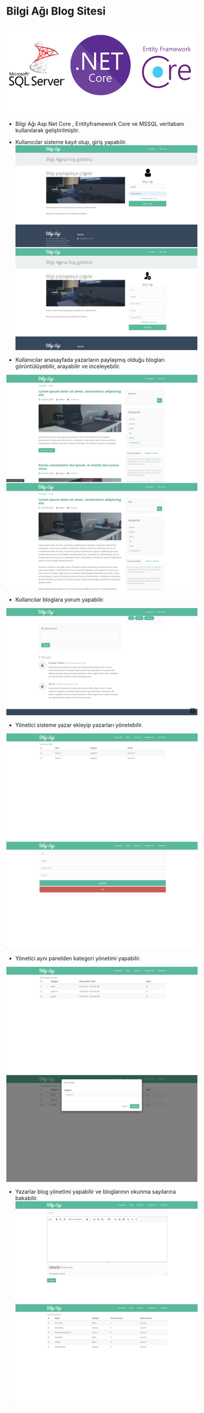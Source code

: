 # Bilgi Ağı Blog Sitesi 

![](resimler/logos.png)
- Bilgi Ağı Asp Net Core , Entityframework Core ve MSSQL veritabanı kullanılarak geliştirilmiştir.

- Kullanıcılar sisteme kayıt olup, giriş yapabilir.
![](resimler/girisekrani.png)
![](resimler/kayitekrani.png)


- Kullanıcılar anasayfada yazarların paylaşmış olduğu blogları görüntülüyebilir, arayabilir ve inceleyebilir.

![](resimler/anasayfa.png)
![](resimler/blogekrani.png)

- Kullancılar bloglara yorum yapabilir.

![](resimler/yorumlar.png)

- Yönetici sisteme yazar ekleyip yazarları yönetebilir.

![](resimler/yazarlar.png)
![](resimler/yazarekle.png)

- Yönetici aynı panelden kategori yönetimi yapabilir.

![](resimler/kategorilistesi.png)
![](resimler/kategoriekle.png)

- Yazarlar blog yönetimi yapabilir ve bloglarının okunma sayılarına bakabilir.
![](resimler/blogekleme.png)
![](resimler/bloglistesi.png)

